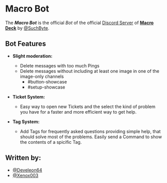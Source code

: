 # Macro Bot
The ***Macro Bot*** is the official *Bot* of the official [Discord Server](https://discord.gg/QujfQPHRrT) of **[Macro Deck](https://github.com/macro-Deck-org/Macro-Deck)** by [@SuchByte](https://github.com/SuchByte).

## Bot Features

- **Slight moderation:**
  - Delete messages with too much Pings
  - Delete messages without including at least one image in one of the image-only channels
    - #button-showcase
    - #setup-showcase

- **Ticket System:**  
  - Easy way to open new Tickets and the select the kind of problem you have for a faster and more efficient way to get help.

- **Tag System:**  
  - Add Tags for frequently asked questions providing simple help, that should solve most of the problems. Easily send a Command to show the contents of a spicific Tag.

## Written by:
- [@Develeon64](https://github.com/Develeon64)
- [@Xenox003](https://github.com/Xenox003)
